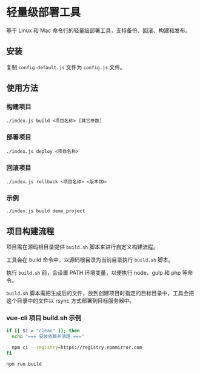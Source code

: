 # 轻量级部署工具

基于 Linux 和 Mac 命令行的轻量级部署工具，支持备份、回滚、构建和发布。

## 安装

复制 `config-default.js` 文件为 `config.js` 文件。

## 使用方法

### 构建项目

`./index.js build <项目名称> [其它参数]`

### 部署项目

`./index.js deploy <项目名称>`

### 回滚项目

`./index.js rollback <项目名称> <版本ID>`

### 示例

`./index.js build demo_project`

## 项目构建流程

项目需在源码根目录提供 `build.sh` 脚本来进行自定义构建流程。

工具会在 build 命令中，以源码根目录为当前目录执行 `build.sh` 脚本。

执行 `build.sh` 前，会设置 PATH 环境变量，以便执行 node、gulp 和 php 等命令。

`build.sh` 脚本需把生成后的文件，放到创建项目时指定的目标目录中，工具会把这个目录中的文件以 rsync 方式部署到目标服务器中。

### vue-cli 项目 build.sh 示例

```bash
if [[ $1 = "clean" ]]; then
  echo "=== 安装依赖并清理 ==="

  npm ci --registry=https://registry.npmmirror.com
fi

npm run build
```
